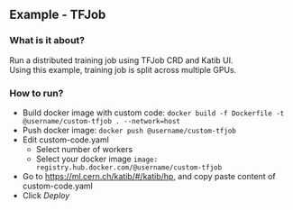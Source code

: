 ## Example - TFJob

### What is it about?
Run a distributed training job using TFJob CRD and Katib UI.  
Using this example, training job is split across multiple GPUs.

### How to run?
- Build docker image with custom code: `docker build -f Dockerfile -t @username/custom-tfjob . --network=host`
- Push docker image: `docker push @username/custom-tfjob`
- Edit custom-code.yaml
    - Select number of workers
    - Select your docker image `image: registry.hub.docker.com/@username/custom-tfjob`
- Go to https://ml.cern.ch/katib/#/katib/hp, and copy paste content of custom-code.yaml
- Click _Deploy_